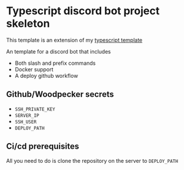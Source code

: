 # Typescript discord bot project skeleton

This template is an extension of my [typescript template](https://github.com/ImLvna/dockernode)

An template for a discord bot that includes

- Both slash and prefix commands
- Docker support
- A deploy github workflow

## Github/Woodpecker secrets

- `SSH_PRIVATE_KEY`
- `SERVER_IP`
- `SSH_USER`
- `DEPLOY_PATH`

## Ci/cd prerequisites

All you need to do is clone the repository on the server to `DEPLOY_PATH`
